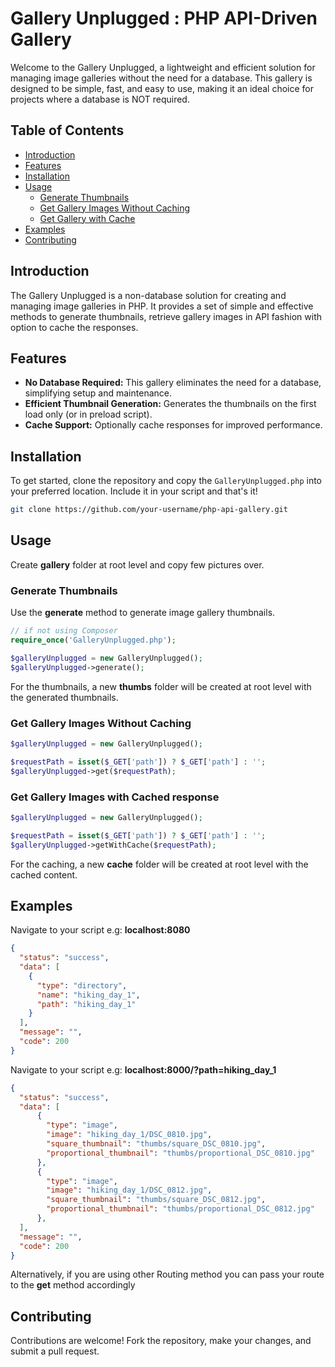 # Gallery Unplugged : PHP API-Driven Gallery

Welcome to the Gallery Unplugged, a lightweight and efficient solution for managing image 
galleries without the need for a database. This gallery is designed to be simple, fast, and easy to use, 
making it an ideal choice for projects where a database is NOT required.

## Table of Contents
- [Introduction](#introduction)
- [Features](#features)
- [Installation](#installation)
- [Usage](#usage)
    - [Generate Thumbnails](#generate-thumbnails)
    - [Get Gallery Images Without Caching](#get-gallery-images-without-caching)
    - [Get Gallery with Cache](#get-gallery-with-cache)
- [Examples](#examples)
- [Contributing](#contributing)

## Introduction

The Gallery Unplugged is a non-database solution for creating and managing image galleries in PHP. It provides a set 
of simple and effective methods to generate thumbnails, retrieve gallery images in API fashion with option to
cache the responses.

## Features

- **No Database Required:** This gallery eliminates the need for a database, simplifying setup and maintenance.
- **Efficient Thumbnail Generation:** Generates the thumbnails on the first load only (or in preload script).
- **Cache Support:** Optionally cache responses for improved performance.

## Installation

To get started, clone the repository and copy the `GalleryUnplugged.php` into your preferred location. Include it
in your script and that's it!

```bash
git clone https://github.com/your-username/php-api-gallery.git
```

## Usage

Create **gallery** folder at root level and copy few pictures over.

### Generate Thumbnails

Use the **generate** method to generate image gallery thumbnails.

```php
// if not using Composer
require_once('GalleryUnplugged.php');
```

```php
$galleryUnplugged = new GalleryUnplugged();
$galleryUnplugged->generate();
```
For the thumbnails, a new **thumbs** folder will be created at root level with the generated thumbnails.

### Get Gallery Images Without Caching

```php
$galleryUnplugged = new GalleryUnplugged();

$requestPath = isset($_GET['path']) ? $_GET['path'] : '';
$galleryUnplugged->get($requestPath);
```

### Get Gallery Images with Cached response

```php
$galleryUnplugged = new GalleryUnplugged();

$requestPath = isset($_GET['path']) ? $_GET['path'] : '';
$galleryUnplugged->getWithCache($requestPath);
```
For the caching, a new **cache** folder will be created at root level with the cached content.

## Examples
Navigate to your script e.g: **localhost:8080**

```json
{
  "status": "success",
  "data": [
    {
      "type": "directory",
      "name": "hiking_day_1",
      "path": "hiking_day_1"
    }
  ],
  "message": "",
  "code": 200
}
```

Navigate to your script e.g: **localhost:8000/?path=hiking_day_1**

```json
{
  "status": "success",
  "data": [
      {
        "type": "image",
        "image": "hiking_day_1/DSC_0810.jpg",
        "square_thumbnail": "thumbs/square_DSC_0810.jpg",
        "proportional_thumbnail": "thumbs/proportional_DSC_0810.jpg"
      },
      {
        "type": "image",
        "image": "hiking_day_1/DSC_0812.jpg",
        "square_thumbnail": "thumbs/square_DSC_0812.jpg",
        "proportional_thumbnail": "thumbs/proportional_DSC_0812.jpg"
      },
  ],
  "message": "",
  "code": 200
}
```

Alternatively, if you are using other Routing method you can pass your route to the **get** method accordingly 

## Contributing
Contributions are welcome! Fork the repository, make your changes, and submit a pull request.

